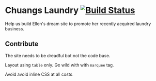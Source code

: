 # Chuangs Laundry [![Build Status](https://travis-ci.org/timstott/lotus-rouge.svg?branch=master)](https://travis-ci.org/timstott/lotus-rouge)

Help us build Ellen's dream site to promote her recently acquired laundry business.

## Contribute

The site needs to be dreadful bot not the code base.

Layout using `table` only. Go wild with with `marquee` tag.

Avoid avoid inline CSS at all costs.
